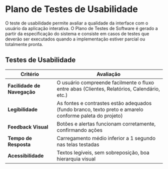 # Plano de Testes de Usabilidade

O teste de usabilidade permite avaliar a qualidade da interface com o usuário da aplicação interativa. O Plano de Testes de Software é gerado a partir da especificação do sistema e consiste em casos de testes que deverão ser executados quando a implementação estiver parcial ou totalmente pronta.

## Testes de Usabilidade

| Critério | Avaliação |
|-----------|------------|
| **Facilidade de Navegação** | O usuário compreende facilmente o fluxo entre abas (Clientes, Relatórios, Calendário, etc.) |
| **Legibilidade** | As fontes e contrastes estão adequados (fundo branco, texto preto e amarelo conforme paleta do projeto) |
| **Feedback Visual** | Botões e alertas funcionam corretamente, confirmando ações |
| **Tempo de Resposta** | Carregamento médio inferior a 1 segundo nas telas testadas |
| **Acessibilidade** | Textos legíveis, sem sobreposição, boa hierarquia visual |